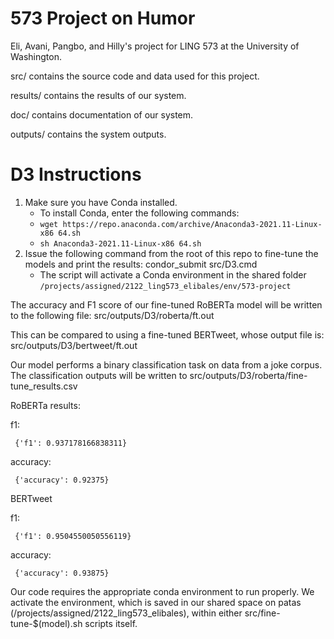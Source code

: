 # 573 Project on Humor

Eli, Avani, Pangbo, and Hilly's project for LING 573 at the University of Washington.

src/ contains the source code and data used for this project.

results/ contains the results of our system.

doc/ contains documentation of our system.

outputs/ contains the system outputs.

# D3 Instructions

1. Make sure you have Conda installed.
	- To install Conda, enter the following commands:
	- `wget https://repo.anaconda.com/archive/Anaconda3-2021.11-Linux-x86 64.sh`
	- `sh Anaconda3-2021.11-Linux-x86 64.sh`
2. Issue the following command from the root of this repo to fine-tune the models and print the results: condor_submit src/D3.cmd
	- The script will activate a Conda environment in the shared folder `/projects/assigned/2122_ling573_elibales/env/573-project` 

The accuracy and F1 score of our fine-tuned RoBERTa model will be written to the following file: src/outputs/D3/roberta/ft.out

This can be compared to using a fine-tuned BERTweet, whose output file is: src/outputs/D3/bertweet/ft.out

Our model performs a binary classification task on data from a joke corpus. The classification outputs will be written to src/outputs/D3/roberta/fine-tune_results.csv

RoBERTa results:

f1:

	 {'f1': 0.937178166838311}
	 
accuracy:

	 {'accuracy': 0.92375}
   
BERTweet

f1:

     {'f1': 0.9504550050556119}
   
accuracy:

     {'accuracy': 0.93875}


Our code requires the appropriate conda environment to run properly. We activate the environment, which is saved in our shared space on patas (/projects/assigned/2122_ling573_elibales), within either src/fine-tune-$(model).sh scripts itself.
